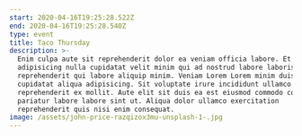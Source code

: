 ```yaml
---
start: 2020-04-16T19:25:28.522Z
end: 2020-04-16T19:25:28.540Z
type: event
title: Taco Thursday
description: >-
  Enim culpa aute sit reprehenderit dolor ea veniam officia labore. Et quis
  adipisicing nulla cupidatat velit minim qui ad nostrud labore laboris. Id anim
  reprehenderit qui labore aliquip minim. Veniam Lorem Lorem minim duis proident
  cupidatat aliqua adipisicing. Sit voluptate irure incididunt ullamco
  reprehenderit ex mollit. Aute elit sit duis ea est eiusmod commodo consequat
  pariatur labore labore sint ut. Aliqua dolor ullamco exercitation
  reprehenderit quis nisi enim consequat.
image: /assets/john-price-razqizox3mu-unsplash-1-.jpg
---
```

